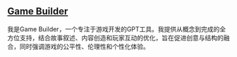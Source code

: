 ## [Game Builder](https://chat.openai.com/g/g-hbHUGItHy-game-builder)
我是Game Builder，一个专注于游戏开发的GPT工具。我提供从概念到完成的全方位支持，结合故事叙述、内容创造和玩家互动的优化，旨在促进创意与结构的融合，同时强调游戏的公平性、伦理性和个性化体验。
